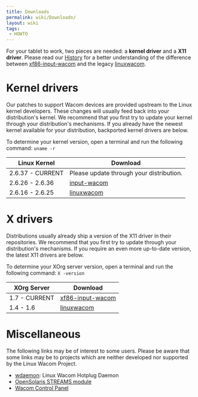 ```yaml
---
title: Downloads
permalink: wiki/Downloads/
layout: wiki
tags:
 - HOWTO
---
```


For your tablet to work, two pieces are needed: a **kernel driver** and
a **X11 driver**. Please read our [History](/wiki/History "wikilink") for a
better understanding of the difference between
[xf86-input-wacom](xf86-input-wacom "wikilink") and the legacy
[linuxwacom](linuxwacom "wikilink").

Kernel drivers
==============

Our patches to support Wacom devices are provided upstream to the Linux
kernel developers. These changes will usually feed back into your
distribution's kernel. We recommend that you first try to update your
kernel through your distribution's mechanisms. If you already have the
newest kernel available for your distribution, backported kernel drivers
are below.

To determine your kernel version, open a terminal and run the following
command: `uname -r`

| Linux Kernel     | Download                                 |
|------------------|------------------------------------------|
| 2.6.37 - CURRENT | Please update through your distribution. |
| 2.6.26 - 2.6.36  | [input-wacom](input-wacom "wikilink")    |
| 2.6.16 - 2.6.25  | [linuxwacom](linuxwacom "wikilink")      |

X drivers
=========

Distributions usually already ship a version of the X11 driver in their
repositories. We recommend that you first try to update through your
distribution's mechanisms. If you require an even more up-to-date
version, the latest X11 drivers are below.

To determine your XOrg server version, open a terminal and run the
following command: `X -version`

| XOrg Server   | Download                                        |
|---------------|-------------------------------------------------|
| 1.7 - CURRENT | [xf86-input-wacom](xf86-input-wacom "wikilink") |
| 1.4 - 1.6     | [linuxwacom](linuxwacom "wikilink")             |

Miscellaneous
=============

The following links may be of interest to some users. Please be aware
that some links may be to projects which are neither developed nor
supported by the Linux Wacom Project.

-   [wdaemon](wdaemon "wikilink"): Linux Wacom Hotplug Daemon
-   [OpenSolaris STREAMS
    module](http://hub.opensolaris.org/bin/view/Community+Group+device_drivers/wacomtablet)
-   [Wacom Control
    Panel](http://gtk-apps.org/content/show.php/Wacom+Control+Panel?content=104309)
